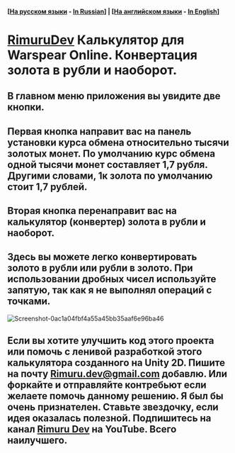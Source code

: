 #### [[На русском языки](/README_ru.md) - [In Russian](/README_ru.md)] | [[На английском языки](/README.md) - [In English](/README.md)]

# [RimuruDev](https://www.youtube.com/channel/UCcE4Ho3vmXj_vrg5rI7bpAA) Калькулятор для Warspear Online. Конвертация золота в рубли и наоборот.

## В главном меню приложения вы увидите две кнопки.
## Первая кнопка направит вас на панель установки курса обмена относительно тысячи золотых монет. По умолчанию курс обмена одной тысячи монет составляет 1,7 рубля. Другими словами, 1к золота по умолчанию стоит 1,7 рублей.
## Вторая кнопка перенаправит вас на калькулятор (конвертер) золота в рубли и наоборот.
## Здесь вы можете легко конвертировать золото в рубли или рубли в золото. При использовании дробных чисел используйте запятую, так как я не выполнял операций с точками.
  
![Screenshot-0ac1a04fbf4a55a45bb35aaf6e96ba46](https://user-images.githubusercontent.com/85500556/218255600-3e922416-fb9e-4248-87b8-7e80907ef422.png)

 ## Если вы хотите улучшить код этого проекта или помочь с ленивой разработкой этого калькулятора созданного на Unity 2D. Пишите на почту Rimuru.dev@gmail.com добавлю. Или форкайте и отправляйте контребьют если желаете помочь данному решению. Я был бы очень признателен. Ставьте звездочку, если идея оказалась полезной. Подпишитесь на канал [Rimuru Dev](https://www.youtube.com/channel/UCcE4Ho3vmXj_vrg5rI7bpAA) на YouTube. Всего наилучшего.
